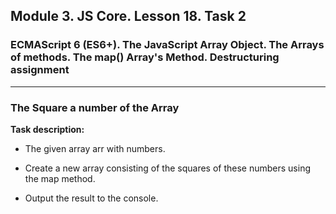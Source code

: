 ## Module 3. JS Core. Lesson 18. Task 2

### ECMAScript 6 (ES6+). The JavaScript Array Object. The Arrays of methods. The map() Array's Method. Destructuring assignment
***

### The Square a number of the Array

**Task description:**

- The given array arr with numbers.

- Create a new array consisting of the squares of these numbers using the map method.

- Output the result to the console.
